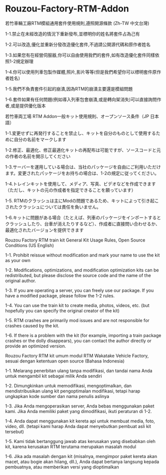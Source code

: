 # Rouzou-Factory-RTM-Addon

若竹車輛工廠RTM模組通用套件使用規則,遵照開源條款 (Zh-TW 中文台灣)

1-1.禁止在未經改造的情況下重新發布,並標明你的姓名將套件占為己有

1-2.可以改造,優化並重新分發改造優化套件,不過請公開源代碼和原作者姓名

1-3.如果您有在經營伺服器,你可以自由使用我們的套件,如有改造優化套件同樣依照1-2規定辦理

1-4.你可以使用列車包製作媒體,照片,影片等等(但是我們希望你可以標明套件原作者姓名)

1-5.我們不負責套件引起的崩潰,因為RTM的崩潰主要還是模組問題

1-6.套件如果有任何問題(例如導入列車包會崩潰,或是轉向架消失)可以直接詢問作者,或是提供優化版本


若竹車両工場 RTM Addon一般キット使用規則、オープンソース条件（JP 日本語）

1-1.変更せずに再発行することを禁止し、キットを自分のものとして使用するために自分の名前をマークします

1-2.修正、最適化、修正最適化キットの再配布は可能ですが、ソースコードと元の作者の名前を開示してください

1-3.サーバーを運用している場合は、当社のパッケージを自由にご利用いただけます。変更されたパッケージをお持ちの場合は、1-2の規定に従ってください。

1-4.トレインキットを使用して、メディア、写真、ビデオなどを作成できます（ただし、キットの元の作成者を指定できることを願っています）

1-5. RTMのクラッシュは主にModの問題であるため、キットによって引き起こされたクラッシュについては責任を負いません。

1-6.キットに問題がある場合（たとえば、列車のパッケージをインポートするとクラッシュしたり、台車が消えたりするなど）、作成者に直接問い合わせるか、最適化されたバージョンを提供できます


Rouzou Factory RTM train kit General Kit Usage Rules, Open Source Conditions (US English)

1-1. Prohibit reissue without modification and mark your name to use the kit as your own

1-2. Modifications, optimizations, and modification optimization kits can be redistributed, but please disclose the source code and the name of the original author.

1-3. If you are operating a server, you can freely use our package. If you have a modified package, please follow the 1-2 rules.

1-4. You can use the train kit to create media, photos, videos, etc. (but hopefully you can specify the original creator of the kit)

1-5. RTM crashes are primarily mod issues and are not responsible for crashes caused by the kit.

1-6. If there is a problem with the kit (for example, importing a train package crashes or the dolly disappears), you can contact the author directly or provide an optimized version.


Rouzou Factory RTM kit umum modul RTM Wakatake Vehicle Factory, sesuai dengan ketentuan open source (Bahasa Indonesia)

1-1. Melarang penerbitan ulang tanpa modifikasi, dan tandai nama Anda untuk mengambil kit sebagai milik Anda sendiri

1-2. Dimungkinkan untuk memodifikasi, mengoptimalkan, dan mendistribusikan ulang kit pengoptimalan modifikasi, tetapi harap ungkapkan kode sumber dan nama penulis aslinya

1-3. Jika Anda mengoperasikan server, Anda bebas menggunakan paket kami. Jika Anda memiliki paket yang dimodifikasi, ikuti peraturan di 1-2.

1-4. Anda dapat menggunakan kit kereta api untuk membuat media, foto, video, dll. (tetapi kami harap Anda dapat menyebutkan pembuat asli kit tersebut)

1-5. Kami tidak bertanggung jawab atas kerusakan yang disebabkan oleh kit, karena kerusakan RTM terutama merupakan masalah modul

1-6. Jika ada masalah dengan kit (misalnya, mengimpor paket kereta akan macet, atau bogie akan hilang, dll.), Anda dapat bertanya langsung kepada pembuatnya, atau memberikan versi yang dioptimalkan
